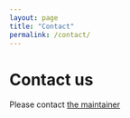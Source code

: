 ```yaml
---
layout: page
title: "Contact"
permalink: /contact/
---
```

# Contact us

Please contact [the maintainer](https://di.ku.dk/Ansatte/forskere/?pure=da/persons/566411)
